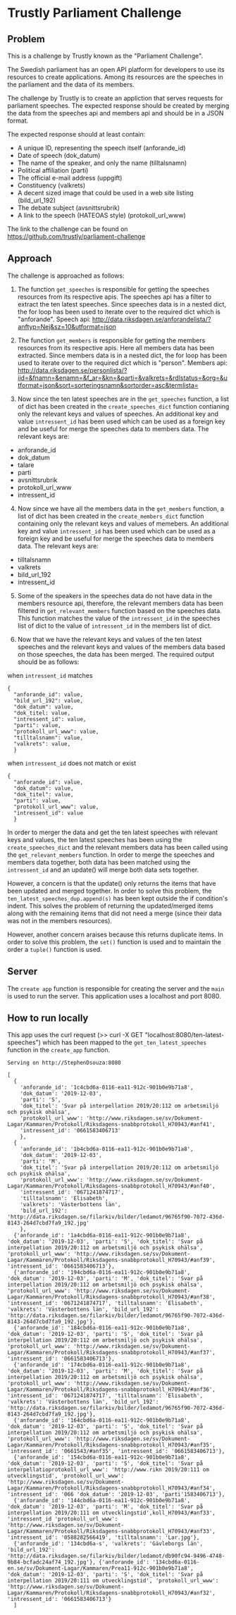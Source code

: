 # Trustly Parliament Challenge

## Problem

This is a challenge by Trustly known as the "Parliament Challenge".

The Swedish parliament has an open API platform for developers to use its resources to create applications. Among its resources are the speeches in the parliament and the data of its members.

The challenge by Trustly is to create an appliction that serves requests for parliament speeches. The expected response should be created by merging the data from the speeches api and members api and should be in a JSON format.

The expected response should at least contain:

- A unique ID, representing the speech itself (anforande_id)
- Date of speech (dok_datum)
- The name of the speaker, and only the name (tilltalsnamn)
- Political affiliation (parti)
- The official e-mail address (uppgift)
- Constituency (valkrets)
- A decent sized image that could be used in a web site listing (bild_url_192)
- The debate subject (avsnittsrubrik)
- A link to the speech (HATEOAS style) (protokoll_url_www)

The link to the challenge can be found on https://github.com/trustly/parliament-challenge

## Approach

The challenge is approached as follows:

1. The function `get_speeches` is responsible for getting the speeches resources from its respective apis. The speeches api has a filter to extract the ten latest speeches. Since speeches data is in a nested dict, the for loop has been used to iterate over to the required dict which is "anforande". Speech api: http://data.riksdagen.se/anforandelista/?anftyp=Nej&sz=10&utformat=json

2. The function `get_members` is responsible for getting the members resources from its respective apis. Here all members data has been extracted. Since members data is in a nested dict, the for loop has been used to iterate over to the required dict which is "person". Members api: http://data.riksdagen.se/personlista/?iid=&fnamn=&enamn=&f_ar=&kn=&parti=&valkrets=&rdlstatus=&org=&utformat=json&sort=sorteringsnamn&sortorder=asc&termlista=

3. Now since the ten latest speeches are in the `get_speeches` function, a list of dict has been created in the `create_speeches_dict` function contianing only the relevant keys and values of speeches. An additional key and value `intressent_id` has been used which can be used as a foreign key and be useful for merge the speeches data to members data. The relevant keys are:
- anforande_id
- dok_datum
- talare
- parti
- avsnittsrubrik
- protokoll_url_www
- intressent_id 

4. Now since we have all the members data in the `get_members` function, a list of dict has been created in the `create_members_dict` function containing only the relevant keys and values of memebers. An additional key and value `intressent_id` has been used which can be used as a foreign key and be useful for merge the speeches data to members data. The relevant keys are: 
- tilltalsnamn
- valkrets 
- bild_url_192
- intressent_id

5. Some of the speakers in the speeches data do not have data in the members resource api, therefore, the relevant members data has been filtered in `get_relevant_members` function based on the speeches data. This function matches the value of the `intressent_id` in the speeches list of dict to the value of `intressent_id` in the members list of dict.

6. Now that we have the relevant keys and values of the ten latest speeches and the relevant keys and values of the members data based on those speeches, the data has been merged. The required output should be as follows:

when `intressent_id` matches
```
{
  "anforande_id": value,
  "bild_url_192": value,
  "dok_datum": value,
  "dok_titel: value,
  "intressent_id": value,
  "parti": value, 
  "protokoll_url_www": value, 
  "tilltalsnamn": value,
  "valkrets": value,
  }
```

when `intressent_id` does not match or exist
```
{
  "anforande_id": value,
  "dok_datum": value,
  "dok_titel": value,
  "parti": value, 
  "protokoll_url_www": value, 
  "intressent_id": value
  }
```

In order to merger the data and get the ten latest speeches with relevant keys and values, the ten latest speeches has been using the `create_speeches_dict` and the relevant members data has been called using the `get_relevant_members` function. In order to merge the speeches and members data together, both data has been matched using the `intressent_id` and an update() will merge both data sets together.

However, a concern is that the update() only returns the items that have been updated and merged together. In order to solve this problem, the `ten_latest_speeches_dup.append(s)` has been kept outside the if condition's indent. This solves the problem of returning the updated/merged items along with the remaining items that did not need a merge (since their data was not in the members resources).

However, another concern araises because this returns duplicate items. In order to solve this problem, the `set()` function is used and to maintain the order a `tuple()` function is used.

## Server

The `create app` function is responsible for creating the server and the `main` is used to run the server. This application uses a localhost and port 8080.

## How to run locally

This app uses the curl request (>> curl -X GET "localhost:8080/ten-latest-speeches") which has been mapped to the `get_ten_latest_speeches` function in the `create_app` function.

```
Serving on http://StephenDsouza:8080

[
  {
    'anforande_id': '1c4cbd6a-0116-ea11-912c-901b0e9b71a8', 
    'dok_datum': '2019-12-03', 
    'parti': 'S', 
    'dok_titel': 'Svar på interpellation 2019/20:112 om arbetsmiljö och psykisk ohälsa', 
    'protokoll_url_www': 'http://www.riksdagen.se/sv/Dokument-Lagar/Kammaren/Protokoll/Riksdagens-snabbprotokoll_H70943/#anf41', 
    'intressent_id': '0661583406713'
    },
  {
    'anforande_id': '1b4cbd6a-0116-ea11-912c-901b0e9b71a8', 
    'dok_datum': '2019-12-03', 
    'parti': 'M', 
    'dok_titel': 'Svar på interpellation 2019/20:112 om arbetsmiljö och psykisk ohälsa', 
    'protokoll_url_www': 'http://www.riksdagen.se/sv/Dokument-Lagar/Kammaren/Protokoll/Riksdagens-snabbprotokoll_H70943/#anf40', 
    'intressent_id': '0671241874717', 
    'tilltalsnamn': 'Elisabeth', 
    'valkrets': 'Västerbottens län', 
    'bild_url_192': 'http://data.riksdagen.se/filarkiv/bilder/ledamot/96765f90-7072-436d-8143-264d7cbd7fa9_192.jpg'
    }, 
  {'anforande_id': '1a4cbd6a-0116-ea11-912c-901b0e9b71a8', 'dok_datum': '2019-12-03', 'parti': 'S', 'dok_titel': 'Svar på interpellation 2019/20:112 om arbetsmiljö och psykisk ohälsa', 'protokoll_url_www': 'http://www.riksdagen.se/sv/Dokument-Lagar/Kammaren/Protokoll/Riksdagens-snabbprotokoll_H70943/#anf39', 'intressent_id': '0661583406713'}, 
  {'anforande_id': '194cbd6a-0116-ea11-912c-901b0e9b71a8', 'dok_datum': '2019-12-03', 'parti': 'M', 'dok_titel': 'Svar på interpellation 2019/20:112 om arbetsmiljö och psykisk ohälsa', 'protokoll_url_www': 'http://www.riksdagen.se/sv/Dokument-Lagar/Kammaren/Protokoll/Riksdagens-snabbprotokoll_H70943/#anf38', 'intressent_id': '0671241874717', 'tilltalsnamn': 'Elisabeth', 'valkrets': 'Västerbottens län', 'bild_url_192': 'http://data.riksdagen.se/filarkiv/bilder/ledamot/96765f90-7072-436d-8143-264d7cbd7fa9_192.jpg'}, 
  {'anforande_id': '184cbd6a-0116-ea11-912c-901b0e9b71a8', 'dok_datum': '2019-12-03', 'parti': 'S', 'dok_titel': 'Svar på interpellation 2019/20:112 om arbetsmiljö och psykisk ohälsa', 'protokoll_url_www': 'http://www.riksdagen.se/sv/Dokument-Lagar/Kammaren/Protokoll/Riksdagens-snabbprotokoll_H70943/#anf37', 'intressent_id': '0661583406713'}, 
  {'anforande_id': '174cbd6a-0116-ea11-912c-901b0e9b71a8', 'dok_datum': '2019-12-03', 'parti': 'M', 'dok_titel': 'Svar på interpellation 2019/20:112 om arbetsmiljö och psykisk ohälsa', 'protokoll_url_www': 'http://www.riksdagen.se/sv/Dokument-Lagar/Kammaren/Protokoll/Riksdagens-snabbprotokoll_H70943/#anf36', 'intressent_id': '0671241874717', 'tilltalsnamn': 'Elisabeth', 'valkrets': 'Västerbottens län', 'bild_url_192': 'http://data.riksdagen.se/filarkiv/bilder/ledamot/96765f90-7072-436d-8143-264d7cbd7fa9_192.jpg'}, 
  {'anforande_id': '164cbd6a-0116-ea11-912c-901b0e9b71a8', 'dok_datum': '2019-12-03', 'parti': 'S', 'dok_titel': 'Svar på interpellation 2019/20:112 om arbetsmiljö och psykisk ohälsa', 'protokoll_url_www': 'http://www.riksdagen.se/sv/Dokument-Lagar/Kammaren/Protokoll/Riksdagens-snabbprotokoll_H70943/#anf35', 'intressent_id': '0661543/#anf35', 'intressent_id': '0661583406713'}, 
  {'anforande_id': '154cbd6a-0116-ea11-912c-901b0e9b71a8', 'dok_datum': '2019-12-03', 'parti': 'S', 'dok_titel': 'Svar på interpellatioprotokoll_url_www': 'http://www.rikn 2019/20:111 om utvecklingstid', 'protokoll_url_www': 'http://www.riksdagen.se/sv/Dokument-Lagar/Kammaren/Protokoll/Riksdagens-snabbprotokoll_H70943/#anf34', 'intressent_id': '066 'dok_datum': '2019-12-03', 'parti'1583406713'}, 
  {'anforande_id': '144cbd6a-0116-ea11-912c-901b0e9b71a8', 'dok_datum': '2019-12-03', 'parti': 'M', 'dok_titel': 'Svar på interpellation 2019/20:111 om utvecklingstid',koll_H70943/#anf33', 'intressent_id 'protokoll_url_www': 'http://www.riksdagen.se/sv/Dokument-Lagar/Kammaren/Protokoll/Riksdagens-snabbprotokoll_H70943/#anf33', 'intressent_id': '0588282566419', 'tilltalsnamn': 'Lar.jpg'}, 
  {'anforande_id': '134cbd6a-s', 'valkrets': 'Gävleborgs län', 'bild_url_192': 'http://data.riksdagen.se/filarkiv/bilder/ledamot/db90fc94-9496-4748-9b84-bcfadc24af74_192.jpg'}, {'anforande_id': '134cbd6a-0116-en.se/sv/Dokument-Lagar/Kammaren/Prea11-912c-901b0e9b71a8', 'dok_datum': '2019-12-03', 'parti': 'S', 'dok_titel': 'Svar på interpellation 2019/20:111 om utvecklingstid', 'protokoll_url_www': 'http://www.riksdagen.se/sv/Dokument-Lagar/Kammaren/Protokoll/Riksdagens-snabbprotokoll_H70943/#anf32', 'intressent_id': '0661583406713'}
  ]
```